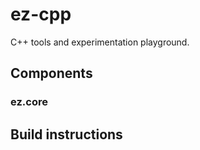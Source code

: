 # ez-cpp
C++ tools and experimentation playground.

## Components
### ez.core

## Build instructions

